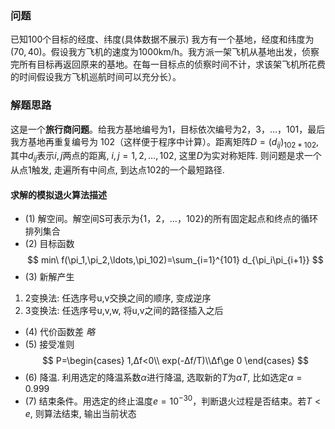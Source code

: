 ### 问题
已知100个目标的经度、纬度(具体数据不展示)
我方有一个基地，经度和纬度为$(70,40)$。假设我方飞机的速度为1000km/h。我方派一架飞机从基地出发，侦察完所有目标再返回原来的基地。在每一目标点的侦察时间不计，求该架飞机所花费的时间假设我方飞机巡航时间可以充分长）。
### 解题思路
这是一个**旅行商问题**。给我方基地编号为1，目标依次编号为2，3，…，101，最后我方基地再重复编号为 102（这样便于程序中计算）。距离矩阵$D=(d_{ij})_{102*102}$, 其中$d_{ij}$表示$i, j$两点的距离, $i,j=1,2,\ldots ,102,$ 这里$D$为实对称矩阵. 则问题是求一个从点1触发, 走遍所有中间点, 到达点102的一个最短路径.
#### 求解的模拟退火算法描述
- (1) 解空间。解空间S可表示为{1，2，…，102}的所有固定起点和终点的循环排列集合
- (2) 目标函数 
$$
min\ f(\pi_1,\pi_2,\ldots,\pi_102)=\sum_{i=1}^{101} d_{\pi_i\pi_{i+1}}
$$
- (3) 新解产生
1. 2变换法: 任选序号u,v交换之间的顺序, 变成逆序
2. 3变换法: 任选序号u,v,w, 将u,v之间的路径插入之后
- (4) 代价函数差 *略*
- (5) 接受准则
$$
P=\begin{cases}
1,Δf<0\\
exp(-Δf/T)\\Δf\ge 0
\end{cases}
$$
- (6) 降温. 利用选定的降温系数$\alpha$进行降温, 选取新的$T$为$\alpha T$, 比如选定$\alpha =0.999$
- (7) 结束条件。用选定的终止温度$e=10^{-30}$，判断退火过程是否结束。若$T<e$, 则算法结束, 输出当前状态







